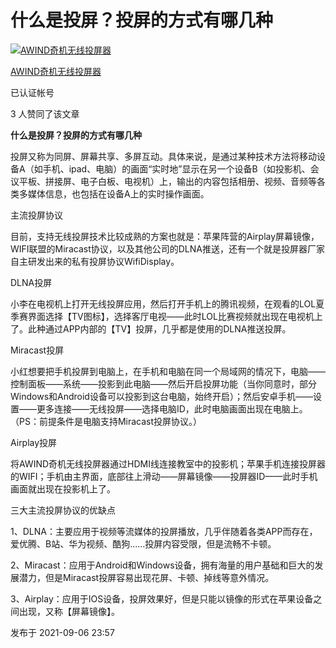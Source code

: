 # 什么是投屏？投屏的方式有哪几种

[![AWIND奇机无线投屏器](https://picd.zhimg.com/v2-7f9d316c66f4718724fc928e7122f176_l.jpg?source=32738c0c)](https://www.zhihu.com/org/awindqi-ji-wu-xian-tou-ping-qi)

[AWIND奇机无线投屏器](https://www.zhihu.com/org/awindqi-ji-wu-xian-tou-ping-qi)[](https://www.zhihu.com/question/48510028)

已认证帐号

3 人赞同了该文章

**什么是投屏？投屏的方式有哪几种**

投屏又称为同屏、屏幕共享、多屏互动。具体来说，是通过某种技术方法将移动设备A（如手机、ipad、电脑）的画面“实时地”显示在另一个设备B（如投影机、会议平板、拼接屏、电子白板、电视机）上，输出的内容包括相册、视频、音频等各类多媒体信息，也包括在设备A上的实时操作画面。

主流投屏协议

目前，支持无线投屏技术比较成熟的方案也就是：苹果阵营的Airplay屏幕镜像，WIFI联盟的Miracast协议，以及其他公司的DLNA推送，还有一个就是投屏器厂家自主研发出来的私有投屏协议WifiDisplay。

DLNA投屏

小李在电视机上打开无线投屏应用，然后打开手机上的腾讯视频，在观看的LOL夏季赛界面选择【TV图标】，选择客厅电视——此时LOL比赛视频就出现在电视机上了。此种通过APP内部的【TV】投屏，几乎都是使用的DLNA推送投屏。

Miracast投屏

小红想要把手机投屏到电脑上，在手机和电脑在同一个局域网的情况下，电脑——控制面板——系统——投影到此电脑——然后开启投屏功能（当你同意时，部分Windows和Android设备可以投影到这台电脑，始终开启）；然后安卓手机——设置——更多连接——无线投屏——选择电脑ID，此时电脑画面出现在电脑上。（PS：前提条件是电脑支持Miracast投屏协议。）

Airplay投屏

将AWIND奇机无线投屏器通过HDMI线连接教室中的投影机；苹果手机连接投屏器的WIFI；手机由主界面，底部往上滑动——屏幕镜像——投屏器ID——此时手机画面就出现在投影机上了。

三大主流投屏协议的优缺点

1、DLNA：主要应用于视频等流媒体的投屏播放，几乎伴随着各类APP而存在，爱优腾、B站、华为视频、酷狗……投屏内容受限，但是流畅不卡顿。

2、Miracast：应用于Android和Windows设备，拥有海量的用户基础和巨大的发展潜力，但是Miracast投屏容易出现花屏、卡顿、掉线等意外情况。

3、Airplay：应用于IOS设备，投屏效果好，但是只能以镜像的形式在苹果设备之间出现，又称【屏幕镜像】。

发布于 2021-09-06 23:57